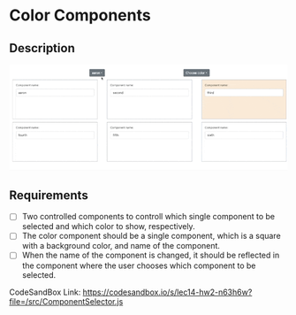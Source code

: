 # Color Components

## Description

![color_components](hw2.gif)

## Requirements

- [ ] Two controlled components to controll which single component to be selected and which color to show, respectively.
- [ ] The color component should be a single component, which is a square with a background color, and name of the component.
- [ ] When the name of the component is changed, it should be reflected in the component where the user chooses which component to be selected.

CodeSandBox Link: https://codesandbox.io/s/lec14-hw2-n63h6w?file=/src/ComponentSelector.js
